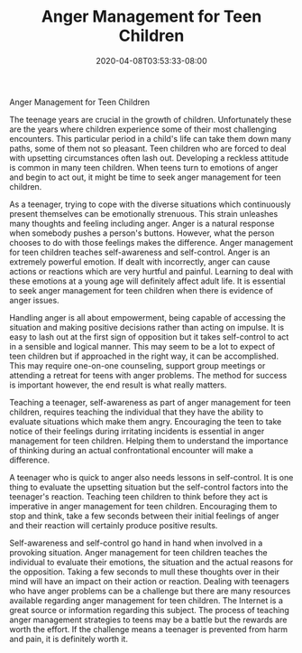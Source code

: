 ﻿---
title: "Anger Management for Teen Children"
date: 2020-04-08T03:53:33-08:00
description: "anger management Tips for Web Success"
featured_image: "/images/anger management.jpg"
tags: ["anger management"]
---

Anger Management for Teen Children

The teenage years are crucial in the growth of children. Unfortunately these are the years where children experience some of their most challenging encounters. This particular period in a child's life can take them down many paths, some of them not so pleasant. Teen children who are forced to deal with upsetting circumstances often lash out. Developing a reckless attitude is common in many teen children. When teens turn to emotions of anger and begin to act out, it might be time to seek anger management for teen children.

As a teenager, trying to cope with the diverse situations which continuously present themselves can be emotionally strenuous. This strain unleashes many thoughts and feeling including anger. Anger is a natural response when somebody pushes a person's buttons. However, what the person chooses to do with those feelings makes the difference. Anger management for teen children teaches self-awareness and self-control. Anger is an extremely powerful emotion. If dealt with incorrectly, anger can cause actions or reactions which are very hurtful and painful. Learning to deal with these emotions at a young age will definitely affect adult life. It is essential to seek anger management for teen children when there is evidence of anger issues. 

Handling anger is all about empowerment, being capable of accessing the situation and making positive decisions rather than acting on impulse. It is easy to lash out at the first sign of opposition but it takes self-control to act in a sensible and logical manner. This may seem to be a lot to expect of teen children but if approached in the right way, it can be accomplished. This may require one-on-one counseling, support group meetings or attending a retreat for teens with anger problems. The method for success is important however, the end result is what really matters.

Teaching a teenager, self-awareness as part of anger management for teen children, requires teaching the individual that they have the ability to evaluate situations which make them angry. Encouraging the teen to take notice of their feelings during irritating incidents is essential in anger management for teen children. Helping them to understand the importance of thinking during an actual confrontational encounter will make a difference. 

A teenager who is quick to anger also needs lessons in self-control. It is one thing to evaluate the upsetting situation but the self-control factors into the teenager's reaction. Teaching teen children to think before they act is imperative in anger management for teen children. Encouraging them to stop and think, take a few seconds between their initial feelings of anger and their reaction will certainly produce positive results. 

Self-awareness and self-control go hand in hand when involved in a provoking situation. Anger management for teen children teaches the individual to evaluate their emotions, the situation and the actual reasons for the opposition. Taking a few seconds to mull these thoughts over in their mind will have an impact on their action or reaction. Dealing with teenagers who have anger problems can be a challenge but there are many resources available regarding anger management for teen children. The Internet is a great source or information regarding this subject. The process of teaching anger management strategies to teens may be a battle but the rewards are worth the effort. If the challenge means a teenager is prevented from harm and pain, it is definitely worth it. 




